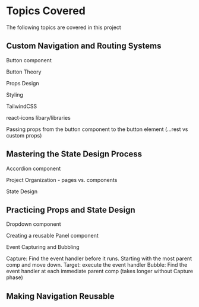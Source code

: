 # Topics Covered

The following topics are covered in this project

## Custom Navigation and Routing Systems

Button component

Button Theory

Props Design

Styling

TailwindCSS

react-icons libary/libraries

Passing props from the button component to the button element (...rest vs custom props)

## Mastering the State Design Process

Accordion component

Project Organization - pages vs. components

State Design

## Practicing Props and State Design

Dropdown component

Creating a reusable Panel component

Event Capturing and Bubbling

Capture: Find the event handler before it runs. Starting with the most parent comp and move down.
Target: execute the event handler
Bubble: Find the event handler at each immediate parent comp (takes longer without Capture phase)

## Making Navigation Reusable
